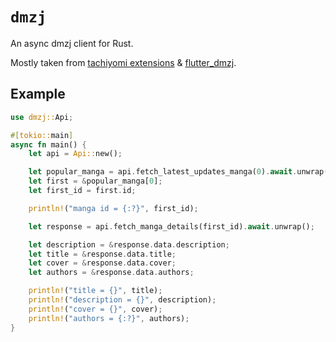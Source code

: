 # `dmzj`

An async dmzj client for Rust.

Mostly taken from [tachiyomi extensions](https://github.com/tachiyomiorg/tachiyomi-extensions/tree/master/src/zh/dmzj) & [flutter_dmzj](https://github.com/xiaoyaocz/flutter_dmzj).

## Example

```rust
use dmzj::Api;

#[tokio::main]
async fn main() {
    let api = Api::new();

    let popular_manga = api.fetch_latest_updates_manga(0).await.unwrap();
    let first = &popular_manga[0];
    let first_id = first.id;

    println!("manga id = {:?}", first_id);

    let response = api.fetch_manga_details(first_id).await.unwrap();

    let description = &response.data.description;
    let title = &response.data.title;
    let cover = &response.data.cover;
    let authors = &response.data.authors;

    println!("title = {}", title);
    println!("description = {}", description);
    println!("cover = {}", cover);
    println!("authors = {:?}", authors);
}
```